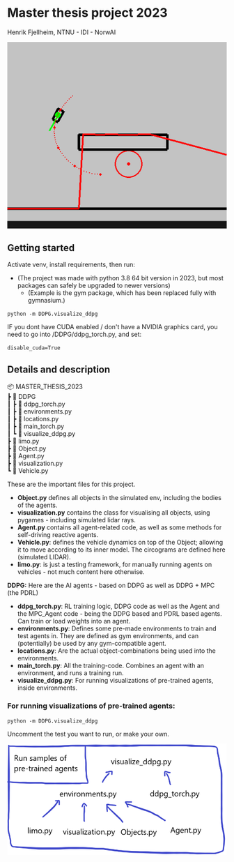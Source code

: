 
# Master thesis project 2023

Henrik Fjellheim, NTNU - IDI - NorwAI

![figure1](figures/PDRL.png)


## Getting started
Activate venv, install requirements, then run:

- (The project was made with python 3.8 64 bit version in 2023, but most packages can safely be upgraded to newer versions)
    - (Example is the gym package, which has been replaced fully with gymnasium.)

```
python -m DDPG.visualize_ddpg
```

IF you dont have CUDA enabled / don't have a NVIDIA graphics card, you need to go into /DDPG/ddpg_torch.py, and set:

```
disable_cuda=True
```

## Details and description

📦 MASTER_THESIS_2023  
┣ 📂 DDPG  
┃ ┣ 📜 ddpg_torch.py  
┃ ┣ 📜 environments.py  
┃ ┣ 📜 locations.py  
┃ ┣ 📜 main_torch.py  
┃ ┗ 📜 visualize_ddpg.py  
┣ 📜 limo.py  
┣ 📜 Object.py  
┣ 📜 Agent.py  
┣ 📜 visualization.py  
┗ 📜 Vehicle.py  


These are the important files for this project.
- **Object.py** defines all objects in the simulated env, including the bodies of the agents.
- **visualization.py** contains the class for visualising all objects, using pygames - including simulated lidar rays.
- **Agent.py** contains all agent-related code, as well as some methods for self-driving reactive agents. 
- **Vehicle.py**: defines the vehicle dynamics on top of the Object; allowing it to move according to its inner model. The circograms are defined here (simulated LIDAR).
- **limo.py**: is just a testing framework, for manually running agents on vehicles - not much content here otherwise.

**DDPG:** Here are the AI agents - based on DDPG as well as DDPG + MPC (the PDRL)
- **ddpg_torch.py**: RL training logic, DDPG code as well as the Agent and the MPC_Agent code - being the DDPG based and PDRL based agents. Can train or load weights into an agent.
- **environments.py**: Defines some pre-made environments to train and test agents in. They are defined as gym environments, and can (potentially) be used by any gym-compatible agent.
- **locations.py**: Are the actual object-combinations being used into the environments.
- **main_torch.py**: All the training-code. Combines an agent with an environment, and runs a training run.
- **visualize_ddpg.py**: For running visualizations of pre-trained agents, inside environments.

### For running visualizations of pre-trained agents:

```
python -m DDPG.visualize_ddpg
```

Uncomment the test you want to run, or make your own.


![figure1](figures/visualize_ddpg.png)